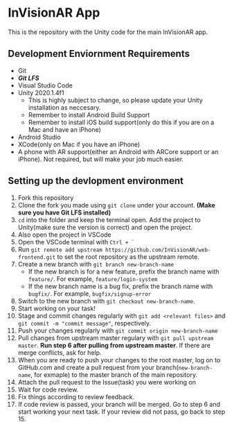# InVisionAR App

This is the repository with the Unity code for the main InVisionAR app.

## Development Enviornment Requirements

- Git
- ***Git LFS***
- Visual Studio Code
- Unity 2020.1.4f1
  - This is highly subject to change, so please update your Unity installation as neccesary.
  - Remember to install Android Build Support
  - Remember to install iOS build support(only do this if you are on a Mac and have an iPhone)
- Android Studio
- XCode(only on Mac if you have an iPhone)
- A phone with AR support(either an Android with ARCore support or an iPhone). Not required, but will make your job much easier.

## Setting up the devlopment environment

1. Fork this repository
1. Clone the fork you made using `git clone` under your account. **(Make sure you have Git LFS installed)**
1. `cd` into the folder and keep the terminal open. Add the project to Unity(make sure the version is correct) and open the project.
1. Also open the project in VSCode
1. Open the VSCode terminal with `` Ctrl + `  ``
1. Run `git remote add upstream https://github.com/InVisionAR/web-frontend.git` to set the root repository as the upstream remote.
1. Create a new branch with `git branch new-branch-name`
   - If the new branch is for a new feature, prefix the branch name with `feature/`. For example, `feature/login-system`
   - If the new branch name is a bug fix, prefix the branch name with `bugfix/`. For example, `bugfix/signup-error`
1. Switch to the new branch with `git checkout new-branch-name`.
1. Start working on your task!
1. Stage and commit changes regularly with `git add <relevant files>` and `git commit -m "commit message"`, respectively.
1. Push your changes regularly with `git commit origin new-branch-name`
1. Pull changes from upstream master regulary with `git pull upstream master`. **Run step 6 after pulling from upstream master**. If there are merge conflicts, ask for help.
1. When you are ready to push your changes to the root master, log on to GitHub.com and create a pull request from your branch(`new-branch-name`, for exmaple) to the master branch of the main repository.
1. Attach the pull request to the Issue(task) you were working on
1. Wait for code review.
1. Fix things according to review feedback.
1. If code review is passed, your branch will be merged. Go to step 6 and start working your next task. If your review did not pass, go back to step 15.
